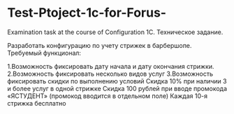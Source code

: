 # Test-Ptoject-1c-for-Forus-
 Examination task at the course of Configuration 1C.
Техническое задание.

Разработать конфигурацию по учету стрижек в барбершопе.
Требуемый функционал:

1.Возможность фиксировать дату начала и дату окончания стрижки.
2.Возможность фиксировать несколько видов услуг
3.Возможность фиксировать скидки по выполнению условий
  Скидка 10% при наличии 3 и более услуг в одной стрижке
  Скидка 100 рублей при вводе промокода «ЯСТУДЕНТ» (промокод вводится в
  отдельном поле)
  Каждая 10-я стрижка бесплатно
